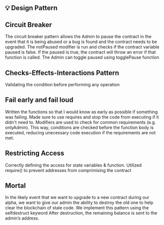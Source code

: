 ## :bulb: Design Pattern


## Circuit Breaker
The circuit breaker pattern allows the Admin to pause the contract in the event that it is being abused or a bug is found and the contract needs to be upgraded. The notPaused modifier is run and checks if the contract variable paused is false. If the paused is true, the contract will throw an error if that function is called. The Admin can toggle paused using togglePause function

## Checks-Effects-Interactions Pattern 
Validating the condition before performing any operation

## Fail early and fail loud
Written the functions so that I would know as early as possible if something was failing. Made sure to use requires and stop the code from executing if it didn't need to.
Modifiers are used to check for common requirements (e.g. onlyAdmin). This way, conditions are checked before the function body is executed, reducing unecessary code execution if the requirements are not met.

## Restricting Access
Correctly defining the access for state variables & function.
Utilized require() to prevent addresses from comprimising the contract

## Mortal
In the likely event that we want to upgrade to a new contract during our alpha, we want to give our admin the ability to destroy the old one to help clear the blockchain of stale code. We implement this pattern using the selfdestruct keyword
After destruction, the remaining balance is sent to the admin’s address.